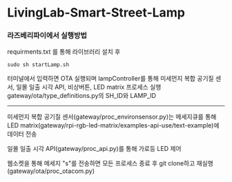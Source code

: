 # LivingLab-Smart-Street-Lamp

### 라즈베리파이에서 실행방법

requirments.txt 를 통해 라이브러리 설치 후

    sudo sh startLamp.sh

터미널에서 입력하면 OTA 실행되며 lampController를 통해 미세먼지 복합 공기질 센서, 일몰 일출 시각 API, 비상버튼, LED matrix 프로세스 실행
gateway/ota/type_definitions.py의 SH_ID와 LAMP_ID 

-----

미세먼지 복합 공기질 센서(gateway/proc_environsensor.py)는 메세지큐를 통해 LED matrix(gateway/rpi-rgb-led-matrix/examples-api-use/text-example)에 데이터 전송 

일몰 일출 시각 API(gateway/proc_api.py)를 통해 가로등 LED 제어

웹소켓을 통해 메세지 "s"를 전송하면 모든 프로세스 종료 후 git clone하고 재실행 (gateway/ota/proc_otacom.py)
